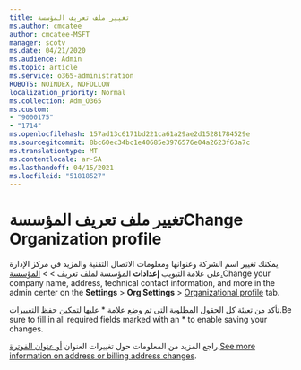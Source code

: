```yaml
---
title: تغيير ملف تعريف المؤسسة
ms.author: cmcatee
author: cmcatee-MSFT
manager: scotv
ms.date: 04/21/2020
ms.audience: Admin
ms.topic: article
ms.service: o365-administration
ROBOTS: NOINDEX, NOFOLLOW
localization_priority: Normal
ms.collection: Adm_O365
ms.custom:
- "9000175"
- "1714"
ms.openlocfilehash: 157ad13c6171bd221ca61a29ae2d15281784529e
ms.sourcegitcommit: 8bc60ec34bc1e40685e3976576e04a2623f63a7c
ms.translationtype: MT
ms.contentlocale: ar-SA
ms.lasthandoff: 04/15/2021
ms.locfileid: "51818527"
---
```

# <a name="change-organization-profile"></a><span data-ttu-id="10383-102">تغيير ملف تعريف المؤسسة</span><span class="sxs-lookup"><span data-stu-id="10383-102">Change Organization profile</span></span>

<span data-ttu-id="10383-103">يمكنك تغيير اسم الشركة وعنوانها ومعلومات الاتصال التقنية والمزيد في مركز الإدارة على علامة التبويب **إعدادات** المؤسسة لملف تعريف  >    >  [المؤسسة.](https://admin.microsoft.com/AdminPortal/Home#/Settings/OrganizationProfile/:/Settings/L1/OrganizationInformation)</span><span class="sxs-lookup"><span data-stu-id="10383-103">Change your company name, address, technical contact information, and more in the admin center on the **Settings** > **Org Settings** > [Organizational profile](https://admin.microsoft.com/AdminPortal/Home#/Settings/OrganizationProfile/:/Settings/L1/OrganizationInformation) tab.</span></span>

<span data-ttu-id="10383-104">تأكد من تعبئة كل الحقول المطلوبة التي تم وضع علامة \* عليها لتمكين حفظ التغييرات.</span><span class="sxs-lookup"><span data-stu-id="10383-104">Be sure to fill in all required fields marked with an \* to enable saving your changes.</span></span>

<span data-ttu-id="10383-105">راجع المزيد من المعلومات حول تغييرات العنوان [أو عنوان الفوترة](https://docs.microsoft.com/microsoft-365/admin/manage/change-address-contact-and-more).</span><span class="sxs-lookup"><span data-stu-id="10383-105">[See more information on address or billing address changes](https://docs.microsoft.com/microsoft-365/admin/manage/change-address-contact-and-more).</span></span>
